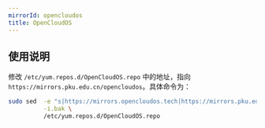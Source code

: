 ```yaml
---
mirrorId: opencloudos
title: OpenCloudOS
---
```


## 使用说明

修改 `/etc/yum.repos.d/OpenCloudOS.repo` 中的地址，指向 `https://mirrors.pku.edu.cn/opencloudos`。具体命令为：

```bash
sudo sed  -e "s|https://mirrors.opencloudos.tech|https://mirrors.pku.edu.cn|g" \
          -i.bak \
          /etc/yum.repos.d/OpenCloudOS.repo
```
